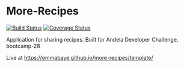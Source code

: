 # More-Recipes
[![Build Status](https://travis-ci.org/emmabaye/more-recipes.svg?branch=master)](https://travis-ci.org/emmabaye/more-recipes)
[![Coverage Status](https://coveralls.io/repos/emmabaye/more-recipes/badge.png?branch=master)](https://coveralls.io/r/emmabaye/more-recipes?branch=master)

Application for sharing recipes. Built for Andela Developer Challenge, bootcamp-28

Live at https://emmabaye.github.io/more-recipes/template/
